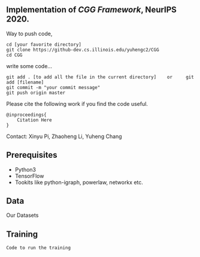 ## Implementation of *CGG Framework*, NeurIPS 2020.

Way to push code,

```
cd [your favorite directory]
git clone https://github-dev.cs.illinois.edu/yuhengc2/CGG
cd CGG
```
write some code...
```
git add . [to add all the file in the current directory]    or     git add [filename]
git commit -m "your commit message"
git push origin master
```

Please cite the following work if you find the code useful.

```
@inproceedings{
	Citation Here
}
```
Contact: Xinyu Pi, Zhaoheng Li, Yuheng Chang


## Prerequisites
- Python3
- TensorFlow
- Tookits like python-igraph, powerlaw, networkx etc.

## Data
Our Datasets

## Training 
```
Code to run the training
```